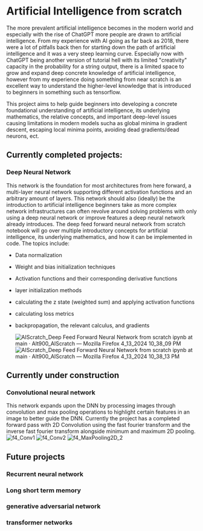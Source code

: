 # Artificial Intelligence from scratch
The more prevalent artificial intelligence becomes in the modern world and especially with the rise of ChatGPT more people are drawn to artificial intelligence.
From my experience with AI going as far back as 2018, there were a lot of pitfalls back then for starting down the path of artificial intelligence and it was a very steep learning curve.
Especially now with ChatGPT being another version of tutorial hell with its limited "creativity" capacity in the probability for a string output, there is a limited space to grow and expand
deep concrete knowledge of artificial intelligence, however from my experience doing something from near scratch is an excellent way to understand the higher-level knowledge
that is introduced to beginners in something such as tensorflow.


This project aims to help guide beginners into developing a concrete foundational understanding of artificial intelligence, its underlying mathematics, the relative concepts, 
and important deep-level issues causing limitations in modern models sucha as global minima in gradient descent, escaping local minima points, avoiding dead gradients/dead neurons, ect. 

## Currently completed projects:
### Deep Neural Network
This network is the foundation for most architectures from here forward, a multi-layer neural network supporting different activation functions and an arbitrary amount of layers. This network should also (ideally) be the introduction to artificial intelligence beginners take as more complex network infrastructures can often revolve around solving problems with only using a deep neural network or improve features a deep neural network already introduces. The deep feed forward neural network from scratch notebook will go over multiple introductory concepts for artificial intelligence, its underlying mathematics, and how it can be implemented in code. The topics include:
* Data normalization
* Weight and bias initialization techniques
* Activation functions and their corresponding derivative functions
* layer initialization methods
* calculating the z state (weighted sum) and applying activation functions
* calculating loss metrics
* backpropagation, the relevant calculus, and gradients

  ![AIScratch_Deep Feed Forward Neural Network from scratch ipynb at main · Alt900_AIScratch — Mozilla Firefox 4_13_2024 10_38_09 PM](https://github.com/Alt900/AIScratch/assets/146238918/958eaced-3866-44e6-82e9-eb448e499bd1)
![AIScratch_Deep Feed Forward Neural Network from scratch ipynb at main · Alt900_AIScratch — Mozilla Firefox 4_13_2024 10_38_13 PM](https://github.com/Alt900/AIScratch/assets/146238918/4db636c6-b1e6-42a0-b7e1-43be31c753c7)


## Currently under construction
### Convolutional neural network
This network expands upon the DNN by processing images through convolution and max pooling operations to highlight certain features in an image to better guide the DNN. Currently the project has a completed forward pass with 2D Convolution using the fast fourier transform and the inverse fast fourier transform alongside minimum and maximum 2D pooling. 
![f4_Conv1](https://github.com/Alt900/AIScratch/assets/146238918/20f91e34-49a5-43a2-9bed-09846dc8d773)
![f4_Conv2](https://github.com/Alt900/AIScratch/assets/146238918/a32e6a02-3039-4d16-868c-6c4d3ffa57e0)
![f4_MaxPooling2D_2](https://github.com/Alt900/AIScratch/assets/146238918/0d3b0fc3-c0f4-4df3-808d-ea282bc9a335)


## Future projects
### Recurrent neural network
### Long short term memory
### generative adversarial network
### transformer networks
